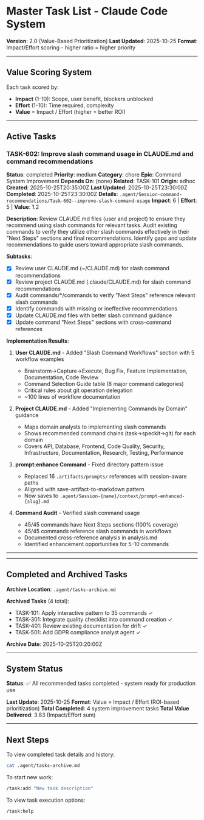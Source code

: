 # Master Task List - Claude Code System

**Version**: 2.0 (Value-Based Prioritization)
**Last Updated**: 2025-10-25
**Format**: Impact/Effort scoring - higher ratio = higher priority

---

## Value Scoring System

Each task scored by:
- **Impact** (1-10): Scope, user benefit, blockers unblocked
- **Effort** (1-10): Time required, complexity
- **Value** = Impact / Effort (higher = better ROI)

---

## Active Tasks

### TASK-602: Improve slash command usage in CLAUDE.md and command recommendations

**Status**: completed
**Priority**: medium
**Category**: chore
**Epic**: Command System Improvement
**Depends On**: (none)
**Related**: TASK-101
**Origin**: adhoc
**Created**: 2025-10-25T20:35:00Z
**Last Updated**: 2025-10-25T23:30:00Z
**Completed**: 2025-10-25T23:30:00Z
**Details**: `.agent/Session-command-recommendations/Task-602--improve-slash-command-usage`
**Impact**: 6 | **Effort**: 5 | **Value**: 1.2

**Description**:
Review CLAUDE.md files (user and project) to ensure they recommend using slash commands for relevant tasks. Audit existing commands to verify they utilize other slash commands effectively in their "Next Steps" sections and final recommendations. Identify gaps and update recommendations to guide users toward appropriate slash commands.

**Subtasks**:
- [x] Review user CLAUDE.md (~/CLAUDE.md) for slash command recommendations
- [x] Review project CLAUDE.md (.claude/CLAUDE.md) for slash command recommendations
- [x] Audit commands/*/commands to verify "Next Steps" reference relevant slash commands
- [x] Identify commands with missing or ineffective recommendations
- [x] Update CLAUDE.md files with better slash command guidance
- [x] Update command "Next Steps" sections with cross-command references

**Implementation Results**:

1. **User CLAUDE.md** - Added "Slash Command Workflows" section with 5 workflow examples
   - Brainstorm→Capture→Execute, Bug Fix, Feature Implementation, Documentation, Code Review
   - Command Selection Guide table (8 major command categories)
   - Critical rules about git operation delegation
   - ~100 lines of workflow documentation

2. **Project CLAUDE.md** - Added "Implementing Commands by Domain" guidance
   - Maps domain analysts to implementing slash commands
   - Shows recommended command chains (task→speckit→git) for each domain
   - Covers API, Database, Frontend, Code Quality, Security, Infrastructure, Documentation, Research, Testing, Performance

3. **prompt:enhance Command** - Fixed directory pattern issue
   - Replaced 16 `.artifacts/prompts/` references with session-aware paths
   - Aligned with save-artifact-to-markdown pattern
   - Now saves to `.agent/Session-{name}/context/prompt-enhanced-{slug}.md`

4. **Command Audit** - Verified slash command usage
   - 45/45 commands have Next Steps sections (100% coverage)
   - 45/45 commands reference slash commands in workflows
   - Documented cross-reference analysis in analysis.md
   - Identified enhancement opportunities for 5-10 commands

---

---

## Completed and Archived Tasks

**Archive Location**: `.agent/tasks-archive.md`

**Archived Tasks** (4 total):
- TASK-101: Apply interactive pattern to 35 commands ✓
- TASK-301: Integrate quality checklist into command creation ✓
- TASK-401: Review existing documentation for drift ✓
- TASK-501: Add GDPR compliance analyst agent ✓

**Archive Date**: 2025-10-25T20:20:00Z

---

## System Status

**Status**: ✅ All recommended tasks completed - system ready for production use

**Last Update**: 2025-10-25
**Format**: Value = Impact / Effort (ROI-based prioritization)
**Total Completed**: 4 system improvement tasks
**Total Value Delivered**: 3.83 (Impact/Effort sum)

---

## Next Steps

To view completed task details and history:
```bash
cat .agent/tasks-archive.md
```

To start new work:
```bash
/task:add "New task description"
```

To view task execution options:
```bash
/task:help
```
